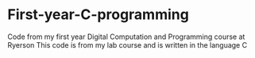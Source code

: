 # First-year-C-programming
Code from my first year Digital Computation and Programming course at Ryerson
This code is from my lab course and is written in the language C
